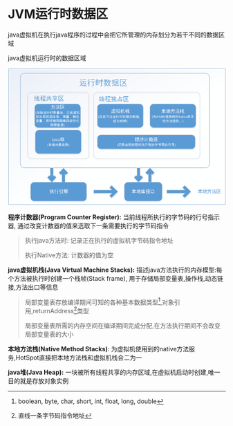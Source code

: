 # JVM运行时数据区

java虚拟机在执行java程序的过程中会把它所管理的内存划分为若干不同的数据区域

java虚拟机运行时的数据区域

![jvm memory](../../statics/java/jvm-memory.png)



**程序计数器(Program Counter Register):** 当前线程所执行的字节码的行号指示器, 通过改变计数器的值来选取下一条需要执行的字节码指令

> 执行java方法时: 记录正在执行的虚拟机字节码指令地址
>
> 执行Native方法: 计数器的值为空

**java虚拟机栈(Java Virtual Machine Stacks):** 描述java方法执行的内存模型:每个方法被执行时创建一个栈帧(Stack frame), 用于存储局部变量表,操作栈,动态链接,方法出口等信息

> 局部变量表存放编译期间可知的各种基本数据类型[^1],对象引用,returnAddress[^2]类型
>
> 局部变量表所需的内存空间在编译期间完成分配,在方法执行期间不会改变局部变量表的大小

**本地方法栈(Native Method Stacks)**: 为虚拟机使用到的native方法服务,HotSpot直接把本地方法栈和虚拟机栈合二为一

**java堆(Java Heap):** 一块被所有线程共享的内存区域,在虚拟机启动时创建,唯一目的就是存放对象实例



[^1]: boolean, byte, char, short, int, float, long, double
[^2]: 直线一条字节码指令地址